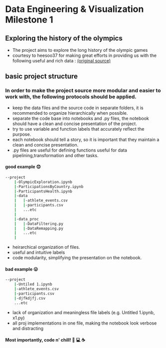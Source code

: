 # Data Engineering & Visualization Milestone 1
## Exploring the history of the olympics

- The project aims to explore the long history of the olympic games
- courtesy to heesoo37 for making great efforts in providing us with the following useful and rich data : [(original source)](https://www.kaggle.com/heesoo37/120-years-of-olympic-history-athletes-and-results?select=athlete_events.csv)

## basic project structure
### In order to make the project source more modular and easier to work with, the following protocols should be applied.
- keep the data files and the source code in separate folders, it is recommended to organize hierarchically when possible.
- separate the code base into notebooks and .py files, the notebook should have a clean and concise presentation of the project.
- try to use variable and function labels that accurately reflect the purpose.
- each notebook should tell a story, so it is important that they maintain a clean and concise presentation.
- .py files are useful for defining functions useful for data pipelining,transformation and other tasks.

#### good example 😊
```bash
--project
    |-OlympicExploration.ipynb
    |-ParticipationsByCountry.ipynb
    |-ParticipantsHealth.ipynb
    |-data
    |   |-athlete_events.csv
    |   |-participants.csv
    |   ...etc
    |
    |-data_proc
    |   |-DataFiltering.py
    |   |-DataRemapping.py
    |   ...etc
    |
 ```

 - heirarchical organization of files.
 - useful and intuitive labels
 - code modularity, simplifying the presentation on the notebook.

#### bad example 😛
```bash
--project
    |-Untiled 1.ipynb 
    |-athlete_events.csv
    |-participants.csv
    |-djfkdjfj.csv
    ...etc
```


 - lack of organization and meaningless file labels (e.g. Untitled 1.ipynb, x1.py)
 - all proj implementations in one file, making the notebook look verbose and distracting

#### Most importantly, code n' chill! 🙆 💻 ☕️
